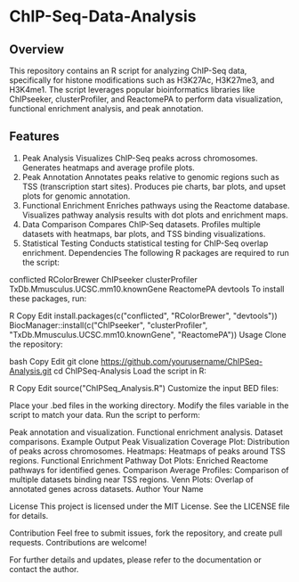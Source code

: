 # ChIP-Seq-Data-Analysis
## Overview
This repository contains an R script for analyzing ChIP-Seq data, specifically for histone modifications such as H3K27Ac, H3K27me3, and H3K4me1. The script leverages popular bioinformatics libraries like ChIPseeker, clusterProfiler, and ReactomePA to perform data visualization, functional enrichment analysis, and peak annotation.
## Features
1. Peak Analysis
Visualizes ChIP-Seq peaks across chromosomes.
Generates heatmaps and average profile plots.
2. Peak Annotation
Annotates peaks relative to genomic regions such as TSS (transcription start sites).
Produces pie charts, bar plots, and upset plots for genomic annotation.
3. Functional Enrichment
Enriches pathways using the Reactome database.
Visualizes pathway analysis results with dot plots and enrichment maps.
4. Data Comparison
Compares ChIP-Seq datasets.
Profiles multiple datasets with heatmaps, bar plots, and TSS binding visualizations.
5. Statistical Testing
Conducts statistical testing for ChIP-Seq overlap enrichment.
Dependencies
The following R packages are required to run the script:

conflicted
RColorBrewer
ChIPseeker
clusterProfiler
TxDb.Mmusculus.UCSC.mm10.knownGene
ReactomePA
devtools
To install these packages, run:

R
Copy
Edit
install.packages(c("conflicted", "RColorBrewer", "devtools"))
BiocManager::install(c("ChIPseeker", "clusterProfiler", "TxDb.Mmusculus.UCSC.mm10.knownGene", "ReactomePA"))
Usage
Clone the repository:

bash
Copy
Edit
git clone https://github.com/yourusername/ChIPSeq-Analysis.git
cd ChIPSeq-Analysis
Load the script in R:

R
Copy
Edit
source("ChIPSeq_Analysis.R")
Customize the input BED files:

Place your .bed files in the working directory.
Modify the files variable in the script to match your data.
Run the script to perform:

Peak annotation and visualization.
Functional enrichment analysis.
Dataset comparisons.
Example Output
Peak Visualization
Coverage Plot: Distribution of peaks across chromosomes.
Heatmaps: Heatmaps of peaks around TSS regions.
Functional Enrichment
Pathway Dot Plots: Enriched Reactome pathways for identified genes.
Comparison
Average Profiles: Comparison of multiple datasets binding near TSS regions.
Venn Plots: Overlap of annotated genes across datasets.
Author
Your Name

License
This project is licensed under the MIT License. See the LICENSE file for details.

Contribution
Feel free to submit issues, fork the repository, and create pull requests. Contributions are welcome!

For further details and updates, please refer to the documentation or contact the author.









